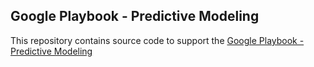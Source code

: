 Google Playbook - Predictive Modeling
-------------------------------------

This repository contains source code to support the [Google Playbook -
Predictive
Modeling](https://docs.google.com/presentation/d/1FYu-EfjkKWptt13XK7HtE825dVl_rPbVDmWTmTk5b7k/edit#slide=id.p)
